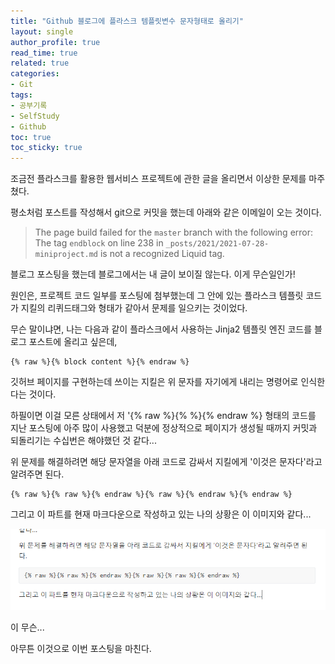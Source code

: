 ```yaml
---
title: "Github 블로그에 플라스크 템플릿변수 문자형태로 올리기"
layout: single
author_profile: true
read_time: true
related: true
categories:
- Git
tags:
- 공부기록
- SelfStudy
- Github
toc: true
toc_sticky: true
---
```


조금전 플라스크를 활용한 웹서비스 프로젝트에 관한 글을 올리면서 이상한 문제를 마주쳤다.

평소처럼 포스트를 작성해서 git으로 커밋을 했는데 아래와 같은 이메일이 오는 것이다.

> The page build failed for the `master` branch with the following error: The tag `endblock` on line 238 in `_posts/2021/2021-07-28-miniproject.md` is not a recognized Liquid tag.

블로그 포스팅을 했는데 블로그에서는 내 글이 보이질 않는다. 이게 무슨일인가!

원인은, 프로젝트 코드 일부를 포스팅에 첨부했는데 그 안에 있는 플라스크 템플릿 코드가 지킬의 리퀴드태그와 형태가 같아서 문제를 일으키는 것이었다.

무슨 말이냐면, 나는 다음과 같이 플라스크에서 사용하는 Jinja2 템플릿 엔진 코드를 블로그 포스트에 올리고 싶은데,

```
{% raw %}{% block content %}{% endraw %}
```

깃허브 페이지를 구현하는데 쓰이는 지킬은 위 문자를 자기에게 내리는 명령어로 인식한다는 것이다.

하필이면 이걸 모른 상태에서 저 '{% raw %}{%  %}{% endraw %} 형태의 코드를 지난 포스팅에 아주 많이 사용했고 덕분에 정상적으로 페이지가 생성될 때까지 커밋과 되돌리기는 수십번은 해야했던 것 같다...

위 문제를 해결하려면 해당 문자열을 아래 코드로 감싸서 지킬에게 '이것은 문자다'라고 알려주면 된다.

```
{% raw %}{% raw %}{% endraw %}{% raw %}{% endraw %}{% endraw %}
```

그리고 이 파트를 현재 마크다운으로 작성하고 있는 나의 상황은 이 이미지와 같다...

 ![1](https://raw.githubusercontent.com/lucathree/lucathree.github.io/master/assets/images/2021/2021-07-28.PNG)

이 무슨...

아무튼 이것으로 이번 포스팅을 마친다.
